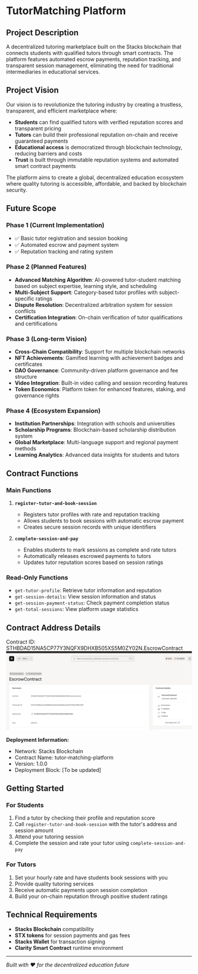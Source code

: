 # TutorMatching Platform

## Project Description

A decentralized tutoring marketplace built on the Stacks blockchain that connects students with qualified tutors through smart contracts. The platform features automated escrow payments, reputation tracking, and transparent session management, eliminating the need for traditional intermediaries in educational services.

## Project Vision

Our vision is to revolutionize the tutoring industry by creating a trustless, transparent, and efficient marketplace where:

- **Students** can find qualified tutors with verified reputation scores and transparent pricing
- **Tutors** can build their professional reputation on-chain and receive guaranteed payments
- **Educational access** is democratized through blockchain technology, reducing barriers and costs
- **Trust** is built through immutable reputation systems and automated smart contract payments

The platform aims to create a global, decentralized education ecosystem where quality tutoring is accessible, affordable, and backed by blockchain security.

## Future Scope

### Phase 1 (Current Implementation)
- ✅ Basic tutor registration and session booking
- ✅ Automated escrow and payment system
- ✅ Reputation tracking and rating system

### Phase 2 (Planned Features)
- **Advanced Matching Algorithm**: AI-powered tutor-student matching based on subject expertise, learning style, and scheduling
- **Multi-Subject Support**: Category-based tutor profiles with subject-specific ratings
- **Dispute Resolution**: Decentralized arbitration system for session conflicts
- **Certification Integration**: On-chain verification of tutor qualifications and certifications

### Phase 3 (Long-term Vision)
- **Cross-Chain Compatibility**: Support for multiple blockchain networks
- **NFT Achievements**: Gamified learning with achievement badges and certificates
- **DAO Governance**: Community-driven platform governance and fee structure
- **Video Integration**: Built-in video calling and session recording features
- **Token Economics**: Platform token for enhanced features, staking, and governance rights

### Phase 4 (Ecosystem Expansion)
- **Institution Partnerships**: Integration with schools and universities
- **Scholarship Programs**: Blockchain-based scholarship distribution system
- **Global Marketplace**: Multi-language support and regional payment methods
- **Learning Analytics**: Advanced data insights for students and tutors

## Contract Functions

### Main Functions

1. **`register-tutor-and-book-session`**
   - Registers tutor profiles with rate and reputation tracking
   - Allows students to book sessions with automatic escrow payment
   - Creates secure session records with unique identifiers

2. **`complete-session-and-pay`**
   - Enables students to mark sessions as complete and rate tutors
   - Automatically releases escrowed payments to tutors
   - Updates tutor reputation scores based on session ratings

### Read-Only Functions
- `get-tutor-profile`: Retrieve tutor information and reputation
- `get-session-details`: View session information and status
- `get-session-payment-status`: Check payment completion status
- `get-total-sessions`: View platform usage statistics

## Contract Address Details

Contract ID: STHBDAD15NA5CP77Y3NQFX9DHXB505XS5M0ZY02N.EscrowContract
![alt text](image.png)

**Deployment Information:**
- Network: Stacks Blockchain
- Contract Name: tutor-matching-platform
- Version: 1.0.0
- Deployment Block: [To be updated]

## Getting Started

### For Students
1. Find a tutor by checking their profile and reputation score
2. Call `register-tutor-and-book-session` with the tutor's address and session amount
3. Attend your tutoring session
4. Complete the session and rate your tutor using `complete-session-and-pay`

### For Tutors
1. Set your hourly rate and have students book sessions with you
2. Provide quality tutoring services
3. Receive automatic payments upon session completion
4. Build your on-chain reputation through positive student ratings

## Technical Requirements

- **Stacks Blockchain** compatibility
- **STX tokens** for session payments and gas fees
- **Stacks Wallet** for transaction signing
- **Clarity Smart Contract** runtime environment

---

*Built with ❤️ for the decentralized education future*
